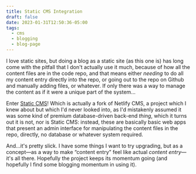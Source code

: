 ```yaml
---
title: Static CMS Integration
draft: false
date: 2023-01-31T12:50:36-05:00
tags:
  - cms
  - blogging
  - blog-page
---
```

I love static sites, but doing a blog as a static site (as this one is) has long come with the pitfall that I don't actually use it much, because of how all the content files are in the code repo, and that means either _needing_ to do all my content entry directly into the repo, or going out to the repo on Github and manually adding files, or whatever. If only there was a way to manage the content as if it were a unique part of the system…

Enter [Static CMS](https://www.staticcms.org/)! Which is actually a fork of Netlify CMS, a project which I knew about but which I'd never looked into, as I'd mistakenly assumed it was some kind of premium database-driven back-end _thing_, which it turns out it is not, nor is Static CMS: instead, these are basically basic web apps that present an admin interface for manipulating the content files in the repo, directly, no database or whatever system required.

And…it's pretty slick. I have some things I want to try upgrading, but as a concept—as a way to make “content entry” feel like actual _content entry_—it's all there. Hopefully the project keeps its momentum going (and hopefully I find some blogging momentum in using it).
